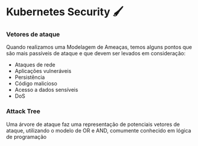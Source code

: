 # Kubernetes Security :paintbrush:	

### Vetores de ataque

Quando realizamos uma Modelagem de Ameaças, temos alguns pontos que são mais passíveis de ataque e que devem ser levados em consideração:

- Ataques de rede
- Aplicações vulneráveis
- Persistência
- Código malicioso
- Acesso a dados sensíveis
- DoS

### Attack Tree

Uma árvore de ataque faz uma representação de potenciais vetores de ataque, utilizando o modelo de OR e AND, comumente conhecido em lógica de programação
